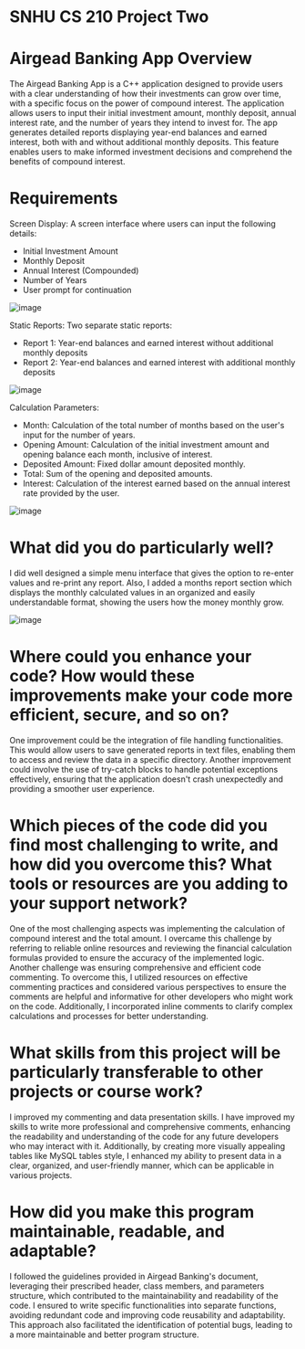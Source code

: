 # SNHU CS 210 Project Two
# Airgead Banking App Overview
The Airgead Banking App is a C++ application designed to provide users with a clear understanding of how their investments can grow over time, with a specific focus on the power of compound interest. The application allows users to input their initial investment amount, monthly deposit, annual interest rate, and the number of years they intend to invest for. The app generates detailed reports displaying year-end balances and earned interest, both with and without additional monthly deposits. This feature enables users to make informed investment decisions and comprehend the benefits of compound interest.
# Requirements
Screen Display: A screen interface where users can input the following details:
- Initial Investment Amount
- Monthly Deposit
- Annual Interest (Compounded)
- Number of Years
- User prompt for continuation

![image](https://github.com/H5-JeanCFF/SNHU-CS-210-Project-Two/assets/138174212/c91d493c-4404-4e71-adb2-c23ac62851d8)

Static Reports: Two separate static reports:
- Report 1: Year-end balances and earned interest without additional monthly deposits
- Report 2: Year-end balances and earned interest with additional monthly deposits

![image](https://github.com/H5-JeanCFF/SNHU-CS-210-Project-Two/assets/138174212/4be4b0e6-755d-4c53-b611-15d7c380e1a8)


Calculation Parameters:
- Month: Calculation of the total number of months based on the user's input for the number of years.
- Opening Amount: Calculation of the initial investment amount and opening balance each month, inclusive of interest.
- Deposited Amount: Fixed dollar amount deposited monthly.
- Total: Sum of the opening and deposited amounts.
- Interest: Calculation of the interest earned based on the annual interest rate provided by the user.

![image](https://github.com/H5-JeanCFF/SNHU-CS-210-Project-Two/assets/138174212/c39e06dd-232a-466c-ae32-48f30df89e52)

# What did you do particularly well? 
I did well designed a simple menu interface that gives the option to re-enter values and re-print any report. Also, I added a months report section which displays the monthly calculated values in an organized and easily understandable format, showing the users how the money monthly grow. 

![image](https://github.com/H5-JeanCFF/SNHU-CS-210-Project-Two/assets/138174212/5b770ad7-a307-4639-9ebf-e48845a3ec7b)


# Where could you enhance your code? How would these improvements make your code more efficient, secure, and so on? 
One improvement could be the integration of file handling functionalities. This would allow users to save generated reports in text files, enabling them to access and review the data in a specific directory.
Another improvement could involve the use of try-catch blocks to handle potential exceptions effectively, ensuring that the application doesn't crash unexpectedly and providing a smoother user experience.
# Which pieces of the code did you find most challenging to write, and how did you overcome this? What tools or resources are you adding to your support network? 
One of the most challenging aspects was implementing the calculation of compound interest and the total amount. I overcame this challenge by referring to reliable online resources and reviewing the financial calculation formulas provided to ensure the accuracy of the implemented logic. Another challenge was ensuring comprehensive and efficient code commenting. To overcome this, I utilized resources on effective commenting practices and considered various perspectives to ensure the comments are helpful and informative for other developers who might work on the code. Additionally, I incorporated inline comments to clarify complex calculations and processes for better understanding. 
# What skills from this project will be particularly transferable to other projects or course work? 
I improved my commenting and data presentation skills. I have improved my skills to write more professional and comprehensive comments, enhancing the readability and understanding of the code for any future developers who may interact with it. Additionally, by creating more visually appealing tables like MySQL tables style, I enhanced my ability to present data in a clear, organized, and user-friendly manner, which can be applicable in various projects. 
# How did you make this program maintainable, readable, and adaptable?
I followed the guidelines provided in Airgead Banking's document, leveraging their prescribed header, class members, and parameters structure, which contributed to the maintainability and readability of the code. I ensured to write specific functionalities into separate functions, avoiding redundant code and improving code reusability and adaptability. This approach also facilitated the identification of potential bugs, leading to a more maintainable and better program structure. 
